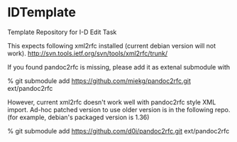 IDTemplate
==========

Template Repository for I-D Edit Task

This expects following xml2rfc installed (current debian version will not work).
http://svn.tools.ietf.org/svn/tools/xml2rfc/trunk/ 

If you found pandoc2rfc is missing, please add it as extenal submodule with

% git submodule add https://github.com/miekg/pandoc2rfc.git ext/pandoc2rfc 

However, current xml2rfc doesn't work well with pandoc2rfc style XML import. Ad-hoc patched version to use older version is in the following repo. (for example, debian's packaged version is 1.36) 

% git submodule add https://github.com/d0i/pandoc2rfc.git ext/pandoc2rfc 

